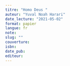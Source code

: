 ```yaml
---
titre: "Homo Deus "
auteur: "Yuval Noah Harari"
date_lecture: "2021-05-02"
format: papier
langue: fr
note:
slug: ""
couverture: 
isbn: 
date_pub: 
editeur: 
---
```


